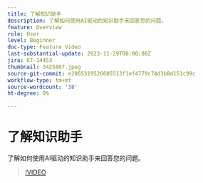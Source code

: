 ```yaml
---
title: 了解知识助手
description: 了解如何使用AI驱动的知识助手来回答您的问题。
feature: Overview
role: User
level: Beginner
doc-type: Feature Video
last-substantial-update: 2023-11-29T00:00:00Z
jira: KT-14453
thumbnail: 3425807.jpeg
source-git-commit: e2865319526605513f1ef4779c74d3b8d151c99c
workflow-type: tm+mt
source-wordcount: '38'
ht-degree: 0%

---
```



# 了解知识助手

了解如何使用AI驱动的知识助手来回答您的问题。

>[!VIDEO](https://video.tv.adobe.com/v/3425807/?learn=on)
